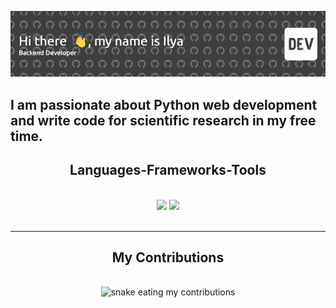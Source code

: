 ![Header](https://github.com/ilyadenu/ilyadenu/blob/main/assets/2023-12-29_04-54-43.png)

## I am passionate about Python web development and write code for scientific research in my free time.

<h2 align="center"> Languages-Frameworks-Tools </h2>
<br/>
<div align="center">
    <img src="https://skillicons.dev/icons?i=html,css,github,git,docker" />
    <img src="https://skillicons.dev/icons?i=python,postgresql,fastapi,django" /><br>
</div>

<br/>
<hr/>

<div align="center">
  <h2> My Contributions </h2>
  <br>
  <img alt="snake eating my contributions" src="https://raw.githubusercontent.com/ilyadenu/ilyadenu/output/github-contribution-grid-snake.svg" />
  
  <br/><br/><br/>
</div>
